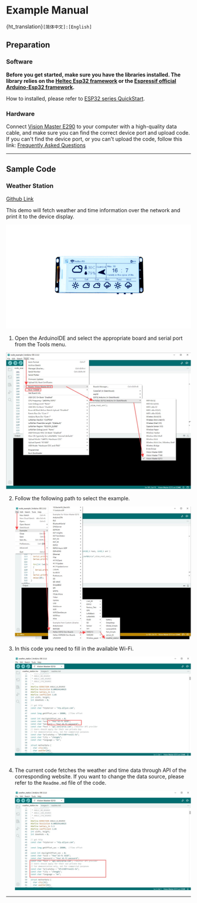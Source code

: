 # Example Manual

{ht_translation}`[简体中文]:[English]`

## Preparation
### Software

**Before you get started, make sure you have the libraries installed. The library relies on the [Heltec Esp32 framework](https://github.com/Heltec-Aaron-Lee/WiFi_Kit_series) or the [Espressif official Arduino-Esp32 framework](https://github.com/espressif/arduino-esp32).**

How to installed, please refer to [ESP32 series QuickStart](https://docs.heltec.org/en/node/esp32/esp32_general_docs/quick_start.html#).

### Hardware
Connect [Vision Master E290](https://heltec.org/project/vision-master-e290/) to your computer with a high-quality data cable, and make sure you can find the correct device port and upload code. If you can't find the device port, or you can't upload the code, follow this link: [Frequently Asked Questions](https://docs.heltec.org/en/node/esp32/ht_vme290/frequently_asked_questions.html)

------

## Sample Code

### Weather Station

[Github Link](https://github.com/HelTecAutomation/Heltec_ESP32/tree/master/examples/VME213/weather_station)

This demo will fetch weather and time information over the network and print it to the device display.

![](img/V1.png)

1.  Open the ArduinoIDE and select the appropriate board and serial port from the Tools menu.

   ![](img/02.jpg)

2. Follow the following path to select the example.

   ![](img/03.jpg)

3. In this code you need to fill in the available Wi-Fi.

   ![](img/04.jpg)

   ```{Warning} If you don't connect  Wi-Fi, the display won't work.
   ```

4. The current code fetches the weather and time data through API of the corresponding website. If you want to change the data source, please refer to the `Readme.md` file of the code.

   ![](img/05.jpg)

------



